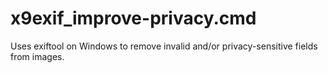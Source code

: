 # x9exif_improve-privacy.cmd
Uses exiftool on Windows to remove invalid and/or privacy-sensitive fields from images.
